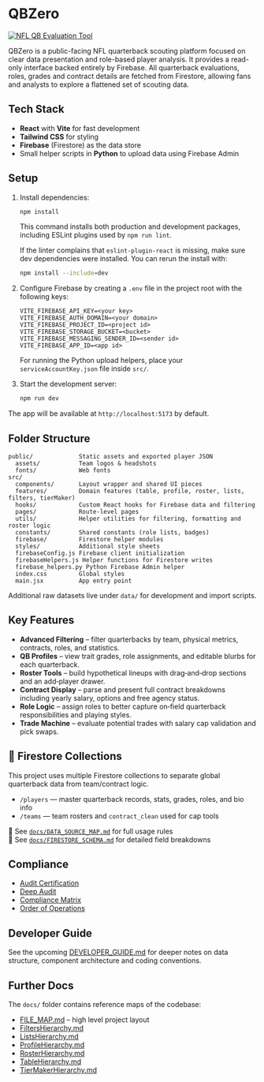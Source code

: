 # QBZero

[![NFL QB Evaluation Tool](https://img.shields.io/badge/NFL%20QB%20Evaluation-Tool-brightgreen)](docs/AUDIT_CERT.md)

QBZero is a public-facing NFL quarterback scouting platform focused on clear data presentation and role-based player analysis. It provides a read-only interface backed entirely by Firebase. All quarterback evaluations, roles, grades and contract details are fetched from Firestore, allowing fans and analysts to explore a flattened set of scouting data.

## Tech Stack

- **React** with **Vite** for fast development
- **Tailwind CSS** for styling
- **Firebase** (Firestore) as the data store
- Small helper scripts in **Python** to upload data using Firebase Admin

## Setup

1. Install dependencies:

   ```bash
   npm install
   ```

   This command installs both production and development packages, including
   ESLint plugins used by `npm run lint`.

   If the linter complains that `eslint-plugin-react` is missing, make sure
   dev dependencies were installed. You can rerun the install with:

   ```bash
   npm install --include=dev
   ```

2. Configure Firebase by creating a `.env` file in the project root with the following keys:

   ```
   VITE_FIREBASE_API_KEY=<your key>
   VITE_FIREBASE_AUTH_DOMAIN=<your domain>
   VITE_FIREBASE_PROJECT_ID=<project id>
   VITE_FIREBASE_STORAGE_BUCKET=<bucket>
   VITE_FIREBASE_MESSAGING_SENDER_ID=<sender id>
   VITE_FIREBASE_APP_ID=<app id>
   ```

   For running the Python upload helpers, place your `serviceAccountKey.json` file inside `src/`.

3. Start the development server:

   ```bash
   npm run dev
   ```

The app will be available at `http://localhost:5173` by default.

## Folder Structure

```
public/             Static assets and exported player JSON
  assets/           Team logos & headshots
  fonts/            Web fonts
src/
  components/       Layout wrapper and shared UI pieces
  features/         Domain features (table, profile, roster, lists, filters, tierMaker)
  hooks/            Custom React hooks for Firebase data and filtering
  pages/            Route-level pages
  utils/            Helper utilities for filtering, formatting and roster logic
  constants/        Shared constants (role lists, badges)
  firebase/         Firestore helper modules
  styles/           Additional style sheets
  firebaseConfig.js Firebase client initialization
  firebaseHelpers.js Helper functions for Firestore writes
  firebase_helpers.py Python Firebase Admin helper
  index.css         Global styles
  main.jsx          App entry point
```

Additional raw datasets live under `data/` for development and import scripts.

## Key Features

- **Advanced Filtering** – filter quarterbacks by team, physical metrics, contracts, roles, and statistics.
- **QB Profiles** – view trait grades, role assignments, and editable blurbs for each quarterback.
- **Roster Tools** – build hypothetical lineups with drag‑and‑drop sections and an add‑player drawer.
- **Contract Display** – parse and present full contract breakdowns including yearly salary, options and free agency status.
- **Role Logic** – assign roles to better capture on‑field quarterback responsibilities and playing styles.
- **Trade Machine** – evaluate potential trades with salary cap validation and pick swaps.

## 🔁 Firestore Collections

This project uses multiple Firestore collections to separate global quarterback data from team/contract logic.

- `/players` — master quarterback records, stats, grades, roles, and bio info
- `/teams` — team rosters and `contract_clean` used for cap tools

📄 See [`docs/DATA_SOURCE_MAP.md`](./docs/DATA_SOURCE_MAP.md) for full usage rules  
📄 See [`docs/FIRESTORE_SCHEMA.md`](./docs/FIRESTORE_SCHEMA.md) for detailed field breakdowns

## Compliance

- [Audit Certification](docs/AUDIT_CERT.md)
- [Deep Audit](docs/AUDIT_DEEP.md)
- [Compliance Matrix](docs/COMPLIANCE_MATRIX.csv)
- [Order of Operations](docs/ORDER_OF_OPERATIONS.md)

## Developer Guide

See the upcoming [DEVELOPER_GUIDE.md](DEVELOPER_GUIDE.md) for deeper notes on data structure, component architecture and coding conventions.

## Further Docs

The `docs/` folder contains reference maps of the codebase:

- [FILE_MAP.md](docs/FILE_MAP.md) – high level project layout
- [FiltersHierarchy.md](docs/FiltersHierarchy.md)
- [ListsHierarchy.md](docs/ListsHierarchy.md)
- [ProfileHierarchy.md](docs/ProfileHierarchy.md)
- [RosterHierarchy.md](docs/RosterHierarchy.md)
- [TableHierarchy.md](docs/TableHierarchy.md)
- [TierMakerHierarchy.md](docs/TierMakerHierarchy.md)
